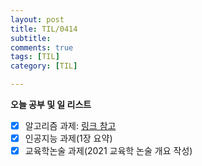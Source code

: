 ```yaml
---
layout: post
title: TIL/0414
subtitle: 
comments: true
tags: [TIL]
category: [TIL]

---
```

**오늘 공부 및  일 리스트**

 - [x] 알고리즘 과제: [링크 참고](https://github.com/s2uyeoii/TIL/blob/main/%ED%95%99%EA%B5%90%EA%B3%BC%EC%A0%9C/%EC%95%8C%EA%B3%A0%EB%A6%AC%EC%A6%98/%EC%95%8C%EA%B3%A0%EB%A6%AC%EC%A6%98%20%EB%A0%88%ED%8F%AC%ED%8A%B82_32170699%EA%B9%80%EC%88%98%EC%97%B0.pdf)
 - [x] 인공지능 과제(1장 요약)
 - [x] 교육학논술 과제(2021 교육학 논술 개요 작성)
